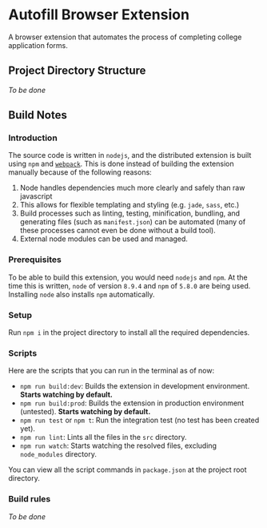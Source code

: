 # Autofill Browser Extension

A browser extension that automates the process of completing college application forms.

## Project Directory Structure

*To be done*

## Build Notes

### Introduction

The source code is written in `nodejs`, and the distributed extension is built using `npm` and [`webpack`](https://webpack.js.org). This is done instead of building the extension manually because of the following reasons:

1. Node handles dependencies much more clearly and safely than raw javascript
2. This allows for flexible templating and styling (e.g. `jade`, `sass`, etc.)
3. Build processes such as linting, testing, minification, bundling, and generating files (such as `manifest.json`) can be automated (many of these processes cannot even be done without a build tool).
4. External node modules can be used and managed.

### Prerequisites

To be able to build this extension, you would need `nodejs` and `npm`. At the time this is written, `node` of version `8.9.4` and `npm` of `5.8.0` are being used. Installing `node` also installs `npm` automatically.

### Setup

Run `npm i` in the project directory to install all the required dependencies.

### Scripts

Here are the scripts that you can run in the terminal as of now:

* `npm run build:dev`: Builds the extension in development environment. **Starts watching by default.**
* `npm run build:prod`: Builds the extension in production environment (untested). **Starts watching by default.**
* `npm run test` or `npm t`: Run the integration test (no test has been created yet). 
* `npm run lint`: Lints all the files in the `src` directory.
* `npm run watch`: Starts watching the resolved files, excluding `node_modules` directory.

You can view all the script commands in `package.json` at the project root directory.

### Build rules

*To be done*
